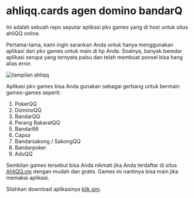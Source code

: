 # ahliqq.cards agen domino bandarQ
Ini adalah sebuah repo seputar aplikasi pkv games yang di host untuk situs ahliQQ online.

Pertama-tama, kami ingin sarankan Anda untuk hanya menggunakan aplikasi dari pkv games untuk main di hp Anda. Soalnya, banyak beredar aplikasi serupa yang ternyata palsu dan telah membuat ponsel bisa hang alias error.

![tampilan ahliqq](https://1.bp.blogspot.com/-AX-rQZLRSE8/X-8u0FGhWnI/AAAAAAAAXog/PknBQEu-f6QVHmt3aS4f18Pih4NHfniRACLcBGAsYHQ/s0/ahliqq-featured.png)

Aplikasi pkv games bisa Anda gunakan sebagai gerbang untuk bermain games-games seperti:
1. PokerQQ
2. DominoQQ
3. BandarQQ
4. Perang BakaratQQ
5. Bandar66
6. Capsa
7. Bandarsakong / SakongQQ
8. Bandarpoker
9. AduQQ

Sembilan games tersebut bisa Anda nikmati jika Anda terdaftar di situs [AhliQQ.vip](https://ahliqq.vip/) dengan mudah dan gratis. Games ini nantinya bisa main jika memakai aplikasi.

Silahkan download aplikasinya [klik sini](https://github.com/agen-pkv-games/ahliqq/raw/main/ahliqq.apk).


